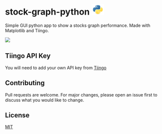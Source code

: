 # stock-graph-python <a href="https://www.python.org" target="_blank"> <img src="https://raw.githubusercontent.com/devicons/devicon/master/icons/python/python-original.svg" alt="python" width="40" height="35"/></a>
Simple GUI python app to show a stocks graph performance. Made with Matplotlib and Tiingo.

<img src="img/python-stock-gui-vid.gif">

## Tiingo API Key
You will need to add your own API key from [Tiingo](https://api.tiingo.com/)

## Contributing
Pull requests are welcome. For major changes, please open an issue first to discuss what you would like to change.

## License
[MIT](https://choosealicense.com/licenses/mit/)

